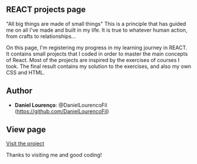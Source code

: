 ## REACT projects page

"All big things are made of small things"
This is a principle that has guided me on all I've made and built in my life.
It is true to whatever human action, from crafts to relationships...

On this page, I'm registering my progress in my learning journey in REACT.
It contains small projects that I coded in order to master the main concepts of React. Most of the projects
are inspired by the exercises of courses I took. The final result contains my solution to the exercises, and also my own CSS and HTML.

## Author

- **Daniel Lourenço**: @DanielLourencoFil (https://github.com/DanielLourencoFil)

## View page

[Visit the project](https://daniel-lourenco-portfolio.netlify.app/)

Thanks to visiting me and good coding!
